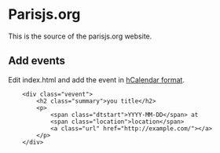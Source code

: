 # Parisjs.org

This is the source of the parisjs.org website.

## Add events

Edit index.html and add the event in [hCalendar format](http://microformats.org/wiki/hcalendar).

        <div class="vevent">
            <h2 class="summary">you title</h2>
            <p>
                <span class="dtstart">YYYY-MM-DD</span> at
                <span class="location">location</span>
                <a class="url" href="http://example.com/"></a>
            </p>
        </div>
